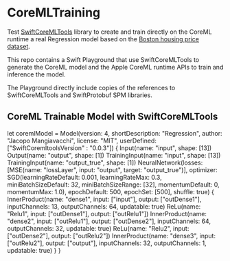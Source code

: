# CoreMLTraining

Test [SwiftCoreMLTools](https://github.com/JacopoMangiavacchi/SwiftCoreMLTools) library to create and train directly on the CoreML runtime a real Regression model based on the [Boston housing price dataset](https://archive.ics.uci.edu/ml/machine-learning-databases/housing/).

This repo contains a Swift Playground that use SwiftCoreMLTools to generate the CoreML model and the Apple CoreML runtime APIs to train and inference the model.

The Playground directly include copies of the references to SwiftCoreMLTools and SwiftProtobuf SPM libraries.

## CoreML Trainable Model with SwiftCoreMLTools

let coremlModel = Model(version: 4,
                        shortDescription: "Regression",
                        author: "Jacopo Mangiavacchi",
                        license: "MIT",
                        userDefined: ["SwiftCoremltoolsVersion" : "0.0.3"]) {
    Input(name: "input", shape: [13])
    Output(name: "output", shape: [1])
    TrainingInput(name: "input", shape: [13])
    TrainingInput(name: "output_true", shape: [1])
    NeuralNetwork(losses: [MSE(name: "lossLayer",
                               input: "output",
                               target: "output_true")],
                  optimizer: SGD(learningRateDefault: 0.001,
                                 learningRateMax: 0.3,
                                 miniBatchSizeDefault: 32,
                                 miniBatchSizeRange: [32],
                                 momentumDefault: 0,
                                 momentumMax: 1.0),
                  epochDefault: 500,
                  epochSet: [500],
                  shuffle: true) {
        InnerProduct(name: "dense1",
                     input: ["input"],
                     output: ["outDense1"],
                     inputChannels: 13,
                     outputChannels: 64,
                     updatable: true)
        ReLu(name: "Relu1",
             input: ["outDense1"],
             output: ["outRelu1"])
        InnerProduct(name: "dense2",
                     input: ["outRelu1"],
                     output: ["outDense2"],
                     inputChannels: 64,
                     outputChannels: 32,
                     updatable: true)
        ReLu(name: "Relu2",
             input: ["outDense2"],
             output: ["outRelu2"])
        InnerProduct(name: "dense3",
                     input: ["outRelu2"],
                     output: ["output"],
                     inputChannels: 32,
                     outputChannels: 1,
                     updatable: true)
    }
}


